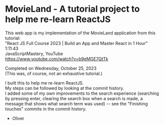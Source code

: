 # MovieLand - A tutorial project to help me re-learn ReactJS

This web app is my implementation of the MovieLand application from this tutorial:  
"React JS Full Course 2023 | Build an App and Master React in 1 Hour"  
1:11:43  
JavaScriptMastery, YouTube  
https://www.youtube.com/watch?v=b9eMGE7QtTk

Completed on Wednesday, October 25, 2023  
(This was, of course, not an exhaustive tutorial.)

I built this to help me re-learn ReactJS.  
My steps can be followed by looking at the commit history.  
I added some of my own improvements to the search experience (searching by pressing enter, clearing the search box when a search is made, a message that shows what search term was used) -- see the "Finishing touches" commits in the commit history.

- Oliver
